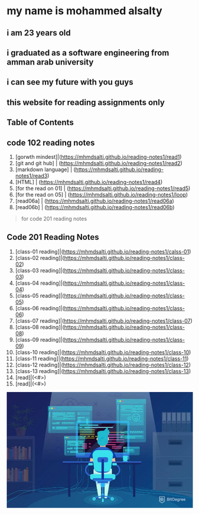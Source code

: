 # my name is mohammed alsalty

## i am 23 years old

## i graduated as a software engineering from amman arab university

## i can see my future with you guys

## this website for reading assignments only

## Table of Contents

## code 102 reading notes

1. [gorwth mindest]|(<https://mhmdsalti.github.io/reading-notes1/read1>)
2. [git and git hub] | (<https://mhmdsalti.github.io/reading-notes1/read2>)
3. [markdown language] | (<https://mhmdsalti.github.io/reading-notes1/read3>)
4. [HTML] | (<https://mhmdsalti.github.io/reading-notes1/read4>)
5. [for the read on 01] | (<https://mhmdsalti.github.io/reading-notes1/read5>)
6. [for the read on 05] | (<https://mhmdsalti.github.io/reading-notes1/loop>)
7. [read06a] | (<https://mhmdsalti.github.io/reading-notes1/read06a>)
8. [read06b] | (<https://mhmdsalti.github.io/reading-notes1/read06b>)

>for code 201 reading notes

## Code 201 Reading Notes

1. [class-01 reading]|(<https://mhmdsalti.github.io/reading-notes1/calss-01>)
2. [class-02 reading]|(<https://mhmdsalti.github.io/reading-notes1/class-02>)
3. [class-03 reading]|(<https://mhmdsalti.github.io/reading-notes1/class-03>)
4. [class-04 reading]|(<https://mhmdsalti.github.io/reading-notes1/class-04>)
5. [class-05 reading]|(<https://mhmdsalti.github.io/reading-notes1/class-05>)
6. [class-06 reading]|(<https://mhmdsalti.github.io/reading-notes1/class-06>)
7. [class-07 reading]|(<https://mhmdsalti.github.io/reading-notes1/class-07>)
8. [class-08 reading]|(<https://mhmdsalti.github.io/reading-notes1/class-08>)
9. [class-09 reading]|(<https://mhmdsalti.github.io/reading-notes1/class-09>)
10. [class-10 reading]|(<https://mhmdsalti.github.io/reading-notes1/class-10>)
11. [class-11 reading]|(<https://mhmdsalti.github.io/reading-notes1/class-11>)
12. [class-12 reading]|(<https://mhmdsalti.github.io/reading-notes1/class-12>)
13. [class-13 reading]|(<https://mhmdsalti.github.io/reading-notes1/class-13>)
14. [read]|(<#>)
15. [read]|(<#>)

![love programming](itsme.jpg)
